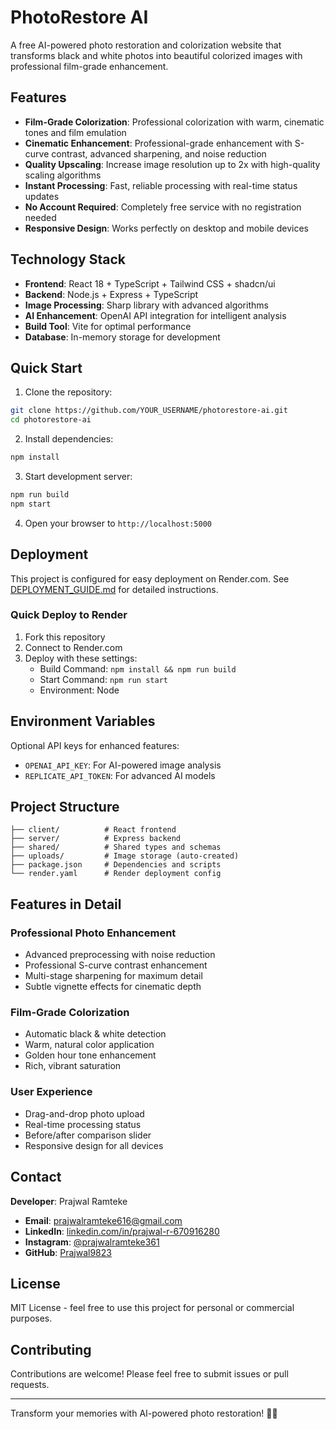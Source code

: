 # PhotoRestore AI

A free AI-powered photo restoration and colorization website that transforms black and white photos into beautiful colorized images with professional film-grade enhancement.

## Features

- **Film-Grade Colorization**: Professional colorization with warm, cinematic tones and film emulation
- **Cinematic Enhancement**: Professional-grade enhancement with S-curve contrast, advanced sharpening, and noise reduction
- **Quality Upscaling**: Increase image resolution up to 2x with high-quality scaling algorithms
- **Instant Processing**: Fast, reliable processing with real-time status updates
- **No Account Required**: Completely free service with no registration needed
- **Responsive Design**: Works perfectly on desktop and mobile devices

## Technology Stack

- **Frontend**: React 18 + TypeScript + Tailwind CSS + shadcn/ui
- **Backend**: Node.js + Express + TypeScript
- **Image Processing**: Sharp library with advanced algorithms
- **AI Enhancement**: OpenAI API integration for intelligent analysis
- **Build Tool**: Vite for optimal performance
- **Database**: In-memory storage for development

## Quick Start

1. Clone the repository:
```bash
git clone https://github.com/YOUR_USERNAME/photorestore-ai.git
cd photorestore-ai
```

2. Install dependencies:
```bash
npm install
```

3. Start development server:
```bash
npm run build
npm start
```

4. Open your browser to `http://localhost:5000`

## Deployment

This project is configured for easy deployment on Render.com. See [DEPLOYMENT_GUIDE.md](./DEPLOYMENT_GUIDE.md) for detailed instructions.

### Quick Deploy to Render

1. Fork this repository
2. Connect to Render.com
3. Deploy with these settings:
   - Build Command: `npm install && npm run build`
   - Start Command: `npm run start`
   - Environment: Node

## Environment Variables

Optional API keys for enhanced features:
- `OPENAI_API_KEY`: For AI-powered image analysis
- `REPLICATE_API_TOKEN`: For advanced AI models

## Project Structure

```
├── client/          # React frontend
├── server/          # Express backend
├── shared/          # Shared types and schemas
├── uploads/         # Image storage (auto-created)
├── package.json     # Dependencies and scripts
└── render.yaml      # Render deployment config
```

## Features in Detail

### Professional Photo Enhancement
- Advanced preprocessing with noise reduction
- Professional S-curve contrast enhancement
- Multi-stage sharpening for maximum detail
- Subtle vignette effects for cinematic depth

### Film-Grade Colorization
- Automatic black & white detection
- Warm, natural color application
- Golden hour tone enhancement
- Rich, vibrant saturation

### User Experience
- Drag-and-drop photo upload
- Real-time processing status
- Before/after comparison slider
- Responsive design for all devices

## Contact

**Developer**: Prajwal Ramteke
- **Email**: prajwalramteke616@gmail.com
- **LinkedIn**: [linkedin.com/in/prajwal-r-670916280](https://linkedin.com/in/prajwal-r-670916280)
- **Instagram**: [@prajwalramteke361](https://www.instagram.com/prajwalramteke361?igsh=Njc3bGYyaXVreGpv)
- **GitHub**: [Prajwal9823](https://github.com/Prajwal9823)

## License

MIT License - feel free to use this project for personal or commercial purposes.

## Contributing

Contributions are welcome! Please feel free to submit issues or pull requests.

---

Transform your memories with AI-powered photo restoration! 📸✨
